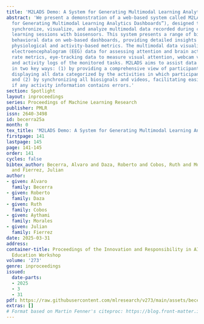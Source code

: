 ```yaml
---
title: 'M2LADS Demo: A System for Generating Multimodal Learning Analytics Dashboards'
abstract: 'We present a demonstration of a web-based system called M2LADS (“System
  for Generating Multimodal Learning Analytics Dashboards”), designed to integrate,
  synchronize, visualize, and analyze multimodal data recorded during computer-based
  learning sessions with biosensors. This system presents a range of biometric and
  behavioral data on web-based dashboards, providing detailed insights into various
  physiological and activity-based metrics. The multimodal data visualized include
  electroencephalogram (EEG) data for assessing attention and brain activity, heart
  rate metrics, eye-tracking data to measure visual attention, webcam video recordings,
  and activity logs of the monitored tasks. M2LADS aims to assist data scientists
  in two key ways: (1) by providing a comprehensive view of participants’ experiences,
  displaying all data categorized by the activities in which participants are engaged,
  and (2) by synchronizing all biosignals and videos, facilitating easier data relabeling
  if any activity information contains errors.'
section: Spotlight
layout: inproceedings
series: Proceedings of Machine Learning Research
publisher: PMLR
issn: 2640-3498
id: becerra25a
month: 0
tex_title: 'M2LADS Demo: A System for Generating Multimodal Learning Analytics Dashboards'
firstpage: 141
lastpage: 145
page: 141-145
order: 141
cycles: false
bibtex_author: Becerra, Alvaro and Daza, Roberto and Cobos, Ruth and Morales, Aythami
  and Fierrez, Julian
author:
- given: Alvaro
  family: Becerra
- given: Roberto
  family: Daza
- given: Ruth
  family: Cobos
- given: Aythami
  family: Morales
- given: Julian
  family: Fierrez
date: 2025-03-31
address:
container-title: Proceedings of the Innovation and Responsibility in AI-Supported
  Education Workshop
volume: '273'
genre: inproceedings
issued:
  date-parts:
  - 2025
  - 3
  - 31
pdf: https://raw.githubusercontent.com/mlresearch/v273/main/assets/becerra25a/becerra25a.pdf
extras: []
# Format based on Martin Fenner's citeproc: https://blog.front-matter.io/posts/citeproc-yaml-for-bibliographies/
---
```

